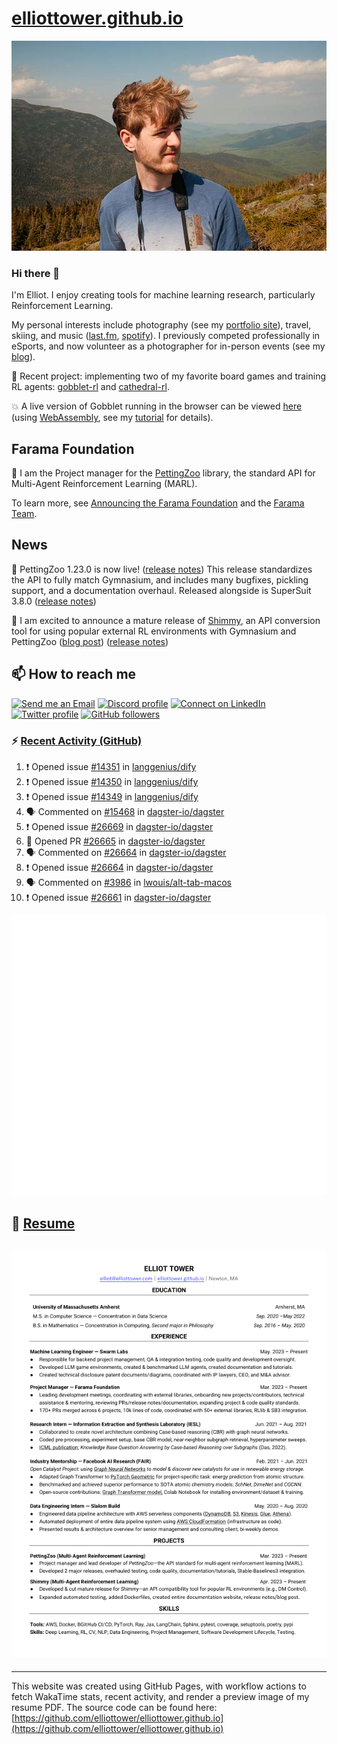 # [elliottower.github.io](https://github.com/elliottower/elliottower.github.io)

[![A wild Elliot on Mt Washington](https://raw.githubusercontent.com/elliottower/elliottower.github.io/main/src/jpg/DSCF7539-600px.jpg?raw=true)](https://raw.githubusercontent.com/elliottower/elliottower.github.io/main/src/jpg/DSCF7539.jpg?raw=true)

### Hi there 👋

I'm Elliot. I enjoy creating tools for machine learning research, particularly Reinforcement Learning.

My personal interests include photography (see my [portfolio site](https://www.elliottower.com/)), travel, skiing, and music ([last.fm](https://www.last.fm/user/ajsdlfkwer), [spotify](https://open.spotify.com/user/12132818380)). I previously competed professionally in eSports, and now volunteer as a photographer for in-person events (see my [blog](https://www.elliottower.com/stories/?category=events)).

🤖 Recent project: implementing two of my favorite board games and training RL agents: [gobblet-rl](https://github.com/elliottower/gobblet-rl) and [cathedral-rl](https://github.com/elliottower/cathedral-rl). 

💥 A live version of Gobblet running in the browser can be viewed [here](https://elliottower.github.io/gobblet-rl/) (using [WebAssembly](https://webassembly.org/), see my [tutorial](https://github.com/elliottower/gobblet-rl/blob/main/tutorials/WebAssembly/web_assembly.md) for details).

## Farama Foundation

🚀 I am the Project manager for the [PettingZoo](https://github.com/Farama-Foundation/PettingZoo) library, the standard API for Multi-Agent Reinforcement Learning (MARL). 

To learn more, see [Announcing the Farama Foundation](https://farama.org/Announcing-The-Farama-Foundation) and the [Farama Team](https://farama.org/team).

## News

🎉 PettingZoo 1.23.0 is now live! ([release notes](https://github.com/Farama-Foundation/PettingZoo/releases/tag/1.23.0)) This release standardizes the API to fully match Gymnasium, and includes many bugfixes, pickling support, and a documentation overhaul. Released alongside is SuperSuit 3.8.0 ([release notes](https://github.com/Farama-Foundation/SuperSuit/releases/tag/3.8.0)) 

<!-- ![GitHub Release Date](https://img.shields.io/github/release-date/Farama-Foundation/PettingZoo) -->

🎉 I am excited to announce a mature release of [Shimmy](https://github.com/Farama-Foundation/Shimmy), an API conversion tool for using popular external RL environments with Gymnasium and PettingZoo ([blog post](https://farama.org/Announcing-Shimmy)) ([release notes](https://github.com/Farama-Foundation/Shimmy/releases/tag/v1.0.0)) 

## 📫 How to reach me

 [![Send me an Email](https://img.shields.io/badge/email-elliot%40elliottower.com-blue)](mailto:elliot@elliottower.com)
 [![Discord profile](https://img.shields.io/badge/Discord-7289DA?style=flat&logo=discord&logoColor=white)](https://discord.com/users/83091537923145728)
 [![Connect on LinkedIn](https://img.shields.io/badge/--linkedin?label=LinkedIn&logo=LinkedIn&style=social)](https://www.linkedin.com/in/elliot-tower)
 [![Twitter profile](https://img.shields.io/twitter/follow/elliottower?style=social)](https://twitter.com/ElliotTower/)
 [![GitHub followers](https://img.shields.io/github/followers/elliottower?style=social)](https://github.com/elliottower/)

### ⚡ [Recent Activity (GitHub)](https://github.com/elliottower)

<!--START_SECTION:activity-->
1. ❗ Opened issue [#14351](https://github.com/langgenius/dify/issues/14351) in [langgenius/dify](https://github.com/langgenius/dify)
2. ❗ Opened issue [#14350](https://github.com/langgenius/dify/issues/14350) in [langgenius/dify](https://github.com/langgenius/dify)
3. ❗ Opened issue [#14349](https://github.com/langgenius/dify/issues/14349) in [langgenius/dify](https://github.com/langgenius/dify)
4. 🗣 Commented on [#15468](https://github.com/dagster-io/dagster/issues/15468#issuecomment-2643336411) in [dagster-io/dagster](https://github.com/dagster-io/dagster)
5. ❗ Opened issue [#26669](https://github.com/dagster-io/dagster/issues/26669) in [dagster-io/dagster](https://github.com/dagster-io/dagster)
6. 💪 Opened PR [#26665](https://github.com/dagster-io/dagster/pull/26665) in [dagster-io/dagster](https://github.com/dagster-io/dagster)
7. 🗣 Commented on [#26664](https://github.com/dagster-io/dagster/issues/26664#issuecomment-2558292734) in [dagster-io/dagster](https://github.com/dagster-io/dagster)
8. ❗ Opened issue [#26664](https://github.com/dagster-io/dagster/issues/26664) in [dagster-io/dagster](https://github.com/dagster-io/dagster)
9. 🗣 Commented on [#3986](https://github.com/lwouis/alt-tab-macos/issues/3986#issuecomment-2558243664) in [lwouis/alt-tab-macos](https://github.com/lwouis/alt-tab-macos)
10. ❗ Opened issue [#26661](https://github.com/dagster-io/dagster/issues/26661) in [dagster-io/dagster](https://github.com/dagster-io/dagster)
<!--END_SECTION:activity-->


<picture>
  <a href="https://metrics.lecoq.io/insights?user=elliottower">
   <img src="/github-metrics.svg" alt="Metrics">
  </a>
</picture>

## 📄 [Resume](https://elliottower.github.io/src/pdf/resume.pdf)

<!-- PDF-TO-MARKDOWN:START -->
![Page 1](src/png/page1.png "Page 1")
---
<!-- PDF-TO-MARKDOWN:END -->

----

This website was created using GitHub Pages, with workflow actions to fetch WakaTime stats, recent activity, and render a preview image of my resume PDF. The source code can be found here: [https://github.com/elliottower/elliottower.github.io](https://github.com/elliottower/elliottower.github.io)
